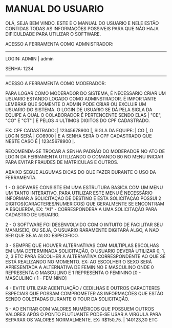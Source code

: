 # MANUAL DO USUARIO

OLÁ, SEJA BEM VINDO. ESTE É O MANUAL DO USUARIO E NELE ESTÃO CONTIDAS TODAS AS INFORMAÇÕES POSSIVEIS PARA QUE NÃO HAJA DIFICULDADE PARA UTILIZAR O SOFTWARE.

ACESSO A FERRAMENTA COMO ADMNISTRADOR:
_____________________

LOGIN: ADMIN | admin

SENHA: 1234
_____________________

ACESSO A FERRAMENTA COMO MODERADOR:

PARA LOGAR COMO MODERADOR DO SISTEMA, É NECESSARIO CRIAR UM USUARIO ESTANDO LOGADO COMO ADMINSTRADOR. 
É IMPORTANTE LEMBRAR QUE SOMENTE O ADMIN PODE CRIAR OU EXCLUIR UM USUARIO DO SISTEMA. O LOGIN DE USUARIO SE DÁ PELA SIGLA DA EQUIPE A QUAL O COLABORADOR É PERTENCENTE SENDO ELAS | "CE", "CO" E "CT" | E PELOS 4 ULTIMOS DIGITOS DO CPF CADASTRADO.

EX: CPF CADASTRADO: | 12345678900 |, SIGLA DA EQUIPE: | CO |, O LOGIN SERÁ | CO8900 | E A SENHA SERÁ O CPF CADASTRADO QUE NESTE CASO É | 12345678900 |.

RECOMENDA-SE TROCAR A SENHA PADRÃO DO MODERADOR NO ATO DE LOGIN DA FERRAMENTA UTILIZANDO O COMANDO B0 NO MENU INICIAR PARA EVITAR FRAUDES DE MATRICULAS E OUTROS.

ABAIXO SEGUE ALGUMAS DICAS DO QUE FAZER DURANTE O USO DA FERRAMENTA.

1 - O SOFWARE CONSISTE EM UMA ESTRUTURA BASICA COM UM MENU UM TANTO INTERATIVO. PARA UTILIZAR ESTE MENU É NECESSÁRIO INFORMAR A SOLICITAÇÃO DE DESTINO E ESTA SOLICITAÇÃO POSSUI 2 DIGITOS(CARACTERES/NUMERICOS) QUE GERALMENTE SE ENCONTRAM A ESQUERDA,
EX: "A1" - CORRESPONDERÁ A UMA SOLICITAÇÃO PARA CADASTRO DE USUARIO.

2 - O SOFTWARE FOI DESENVOLVIDO COM O INTUITO DE FACILITAR SEU MANUSEIO, OU SEJA, O USUARIO RARAMENTE DIGITARÁ ALGO, A NAO SER QUE SEJA ALGO ESPECIFICO.

3 - SEMPRE QUE HOUVER ALTERNATIVAS COM MULTIPLAS ESCOLHAS EM UMA DETERMINADA SOLICITAÇÃO, O USUARIO DEVERÁ UTILIZAR 0, 1, 2, 3 ETC PARA ESCOLHER A ALTERNATIVA CORRESPONDENTE AO QUE SE ESTÁ REALIZANDO NO MOMENTO.
EX: AO ESCOLHER O SEXO SERÁ APRESENTADA A ALTERNATIVA DE FEMININO E MASCULINO ONDE 0 REPRESENTA O MASCULINO E 1 REPRESENTA O FEMININO [0 - MASCULINO / 1 - FEMININO]

4 - EVITE UTILIZAR ACENTUAÇÃO / CEDILHAS E OUTROS CARACTERES  ESPECIAIS QUE POSSAM COMPROMETER AS INFORMAÇÕES QUE ESTÃO SENDO COLETADAS DURANTE O TOUR DA SOLICITAÇÃO.

5 - AO ENTRAR COM VALORES NUMÉRICOS QUE POSSUEM OUTROS VALORES APÓS O PONTO FLUTUANTE PODE-SE USAR A VIRGULA PARA SEPARAR OS VALORES NORMALMENTE.
EX: R$150,75. | 140123,30 ETC

